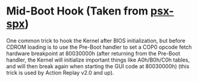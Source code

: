 # Mid-Boot Hook (Taken from [psx-spx](http://problemkaputt.de/psx-spx.htm#exp1expansionromheader))

One common trick to hook the Kernel after BIOS initialization, but before CDROM loading is to use the Pre-Boot handler to set a COP0 opcode fetch hardware breakpoint at 80030000h (after returning from the Pre-Boot handler, the Kernel will initialize important things like A0h/B0h/C0h tables, and will then break again when starting the GUI code at 80030000h) (this trick is used by Action Replay v2.0 and up).

